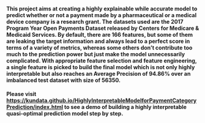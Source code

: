 
#### This project aims at creating a highly explainable while accurate model to predict whether or not a payment made by a pharmaceutical or a medical device company is a research grant. The datasets used are the 2017 Program Year Open Payments Dataset released by Centers for Medicare & Medicaid Services. By default, there are 166 features, but some of them are leaking the target information and always lead to a perfect score in terms of a variety of metrics, whereas some others don’t contribute too much to the prediction power but just make the model unnecessarily complicated. With appropriate feature selection and feature engineering, a single feature is picked to build the final model which is not only highly interpretable but also reaches an Average Precision of 94.86% over an imbalanced test dataset with size of 56350. ####

#### Please visit https://kundata.github.io/HighlyInterpretableModelforPaymentCategoryPrediction/index.html to see a demo of building a highly interpretable quasi-optimal prediction model step by step. ###


